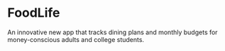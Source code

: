 # FoodLife
An innovative new app that tracks dining plans and monthly budgets for money-conscious adults and college students.
